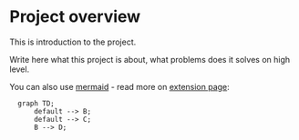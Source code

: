 # Project overview

This is introduction to the project.

Write here what this project is about, what problems does it solves on high level.

You can also use [mermaid](https://mermaid.js.org/) - read more on [extension page](https://github.com/mgaitan/sphinxcontrib-mermaid):

```{mermaid}
  graph TD;
      default --> B;
      default --> C;
      B --> D;
```